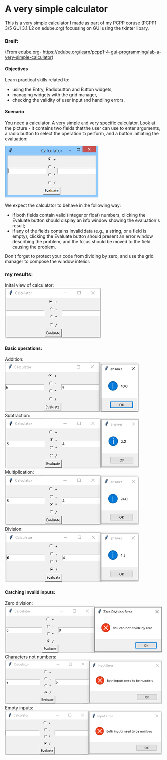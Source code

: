 # A very simple calculator

This is a very simple calculator I made as part of my PCPP coruse (PCPP1 3/5 GUI 3.1.1.2 on edube.org) focussing on GUI using the tkinter libary.
### Breif:
(From edube.org- https://edube.org/learn/pcpp1-4-gui-programming/lab-a-very-simple-calculator)
#### Objectives
Learn practical skills related to:

- using the Entry, Radiobutton and Button widgets,
- managing widgets with the grid manager,
- checking the validity of user input and handling errors.

#### Scenario
You need a calculator. A very simple and very specific calculator. Look at the picture - it contains two fields that the user can use to enter arguments, a radio button to select the operation to perform, and a button initiating the evaluation:

![Calculator - reference. cridit: edube.org](./images/intended.png)


We expect the calculator to behave in the following way:
- if both fields contain valid (integer or float) numbers, clicking the Evaluate button should display an info window showing the evaluation's result;
- if any of the fields contains invalid data (e.g., a string, or a field is empty), clicking the Evaluate button should present an error window describing the problem, and the focus should be moved to the field causing the problem.   

Don't forget to protect your code from dividing by zero, and use the grid manager to compose the window interior.

### my results:
Inital view of calculator:  
![inital view](./images/inital.png)  

#### Basic operations:  
Addition:  
![addition: 6+4=10.0](./images/addition.png)  
Subtraction:  
![subtraction: 6-4=2.0](./images/subtration.png)  
Multiplication:  
![multiplication: 6*4=24.0](./images/multiplication.png)  
Division:  
![division: 6/4=1.5](./images/division.png)  

#### Catching invalid inputs:  
Zero division:  
![zero division error message](./images/zero%20division%20error.png)  
Characters not numbers:  
![letters inputed error message](./images/letter%20error.png)  
Empty inputs:  
![empty inputs error message](./images/empty%20error.png)  

